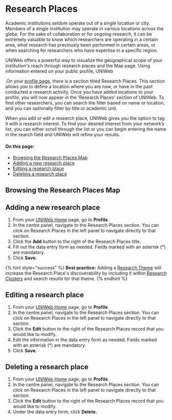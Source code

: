 # Research Places

Academic institutions seldom operate out of a single location or city. Members of a single institution may operate in various locations across the globe. For the sake of collaboration or for ongoing research, it can be extremely valuable to know which researchers are operating in a certain area, what research has previously been performed in certain areas, or when searching for researchers who have expertise in a specific region.

UNIWeb offers a powerful way to visualize the geographical scope of your institution's reach through research places and the Map page. Using information entered on your public profile, UNIWeb 

.On your [profile page](filling-out-your-public-profile.md#filling-out-your-public-profile-manually), there is a section titled Research Places. This section allows you to define a location where you are now, or have in the past conducted a research activity. Once you have added locations to your profile, you will now appear in the ‘Research Places’ section of UNIWeb. To find other researchers, you can search the filter based on name or location, and you can optionally filter by title or academic unit.

When you add or edit a research place, UNIWeb gives you the option to tag it with a research interest. To find your desired interest from your network’s list, you can either scroll through the list or you can begin entering the name in the search field and UNIWeb will refine your results.

#### On this page:

* [Browsing the Research Places Map](research-places-1.md#browsing-research-places)
* [Adding a new research place](research-places-1.md#adding-a-new-research-place)
* [Editing a research place](research-places-1.md#editing-a-research-place)
* [Deleting a research place](research-places-1.md#deleting-a-research-place)

## Browsing the Research Places Map

## Adding a new research place

1. From your [UNIWeb Home](../introduction/navigating-uniweb.md#the-home-page) page, go to **Profile**.
2. In the centre panel, navigate to the Research Places section. You can click on Research Places in the left panel to navigate directly to that section.
3. Click the **Add** button to the right of the Research Places title.
4. Fill out the data entry form as needed. Fields marked with an asterisk \(\*\) are mandatory.
5. Click **Save.**

{% hint style="success" %}
**Best practice:** Adding a [Research Theme](research-themes/) will increase the Research Place's discoverability by including it within [Research Clusters]() and search results for that theme.
{% endhint %}

## Editing a research place

1. From your [UNIWeb Home](../introduction/navigating-uniweb.md#the-home-page) page, go to **Profile**.
2. In the centre panel, navigate to the Research Places section. You can click on Research Places in the left panel to navigate directly to that section.
3. Click the **Edit** button to the right of the Research Places record that you would like to modify.
4. Edit the information in the data entry form as needed. Fields marked with an asterisk \(\*\) are mandatory.
5. Click **Save.**

## Deleting a research place

1. From your [UNIWeb Home](../introduction/navigating-uniweb.md#the-home-page) page, go to **Profile**.
2. In the centre panel, navigate to the Research Places section. You can click on Research Places in the left panel to navigate directly to that section.
3. Click the **Edit** button to the right of the Research Places record that you would like to modify.
4. Under the data entry form, click **Delete.**

